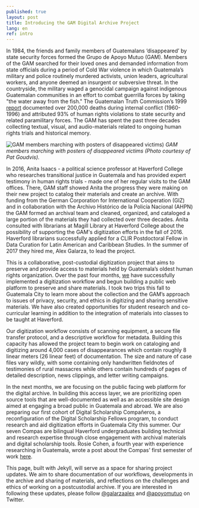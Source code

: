 ```yaml
---
published: true
layout: post
title: Introducing the GAM Digital Archive Project
lang: en
ref: intro
---
```

In 1984, the friends and family members of Guatemalans ‘disappeared’ by state security forces formed the Grupo de Apoyo Mutuo (GAM). Members of the GAM searched for their loved ones and demanded information from state officials during a period of Cold War violence in which Guatemala’s military and police routinely murdered activists, union leaders, agricultural workers, and anyone deemed an insurgent or subversive threat. In the countryside, the military waged a genocidal campaign against indigenous Guatemalan communities in an effort to combat guerrilla forces by taking "the water away from the fish." The Guatemalan Truth Commission’s 1999 [report](https://www.usip.org/publications/1997/02/truth-commission-guatemala) documented over 200,000 deaths during internal conflict (1960-1996) and attributed 93% of human rights violations to state security and related paramilitary forces. The GAM has spent the past three decades collecting textual, visual, and audio-materials related to ongoing human rights trials and historical memory.

![GAM members marching with posters of disappeared victims)]({{site.baseurl}}/images/marcha.jpg)
_GAM members marching with posters of disappeared victims (Photo courtesy of Pat Goudvis)._

In 2016, Anita Isaacs - a political science professor at Haverford College who researches transitional justice in Guatemala and has provided expert testimony in human rights trials - made one of her regular visits to the GAM offices. There, GAM staff showed Anita the progress they were making on their new project to catalog their materials and create an archive. With funding from the German Corporation for International Cooperation (GIZ) and in collaboration with the Archivo Histórico de la Policía Nacional (AHPN) the GAM formed an archival team and cleaned, organized, and cataloged a large portion of the materials they had collected over three decades. Anita consulted with librarians at Magill Library at Haverford College about the possibility of supporting the GAM's digitization efforts in the fall of 2016. Haverford librarians successfully applied for a CLIR Postdoctoral Fellow in Data Curation for Latin American and Caribbean Studies. In the summer of 2017 they hired me, Alex Galarza, to lead the project.

This is a collaborative, post-custodial digitization project that aims to preserve and provide access to materials held by Guatemala’s oldest human rights organization. Over the past four months, [we](http://ds.haverford.edu/gam-archive/people/) have successfully implemented a digitization workflow and begun building a public web platform to preserve and share materials. I took two trips this fall to Guatemala City to learn more about the collection and the GAM’s approach to issues of privacy, security, and ethics in digitizing and sharing sensitive materials. We have also created opportunities for student research and co-curricular learning in addition to the integration of materials into classes to be taught at Haverford.

Our digitization workflow consists of scanning equipment, a secure file transfer protocol, and a descriptive workflow for metadata. Building this capacity has allowed the project team to begin work on cataloging and digitizing around 4,000 cases of disappearances which contain roughly 8 linear meters (26 linear feet) of documentation. The size and nature of case files vary wildly, with some containing only handwritten fieldnotes of testimonies of rural massacres while others contain hundreds of pages of detailed description, news clippings, and letter writing campaigns.

In the next months, we are focusing on the public facing web platform for the digital archive. In building this access layer, we are prioritizing open source tools that are well-documented as well as an accessible site design aimed at engaging a broad public in Guatemala and abroad. We are also preparing our first cohort of Digital Scholarship Compañeros, a reconfiguration of the Digital Scholarship Fellows program, to conduct research and aid digitization efforts in Guatemala City this summer. Our seven Compas are bilingual Haverford undergraduates building technical and research expertise through close engagement with archival materials and digital scholarship tools. Rosie Cohen, a fourth year with experience researching in Guatemala, wrote a post about the Compas' first semester of work [here](http://ds.haverford.edu/gam-archive/2017/12/12/first-semester/).

This page, built with Jekyll, will serve as a space for sharing project updates. We aim to share documentation of our workflows, developments in the archive and sharing of materials, and reflections on the challenges and ethics of working on a postcustodial archive. If you are interested in following these updates, please follow [@galarzaalex](https://twitter.com/galarzaalex) and [@apoyomutuo](http://twitter.com/apoyomutuo) on Twitter.
